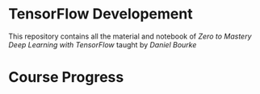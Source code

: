 # TensorFlow Developement

This repository contains all the material and notebook of *Zero to Mastery Deep Learning with TensorFlow* taught by *Daniel Bourke*


# Course Progress 
